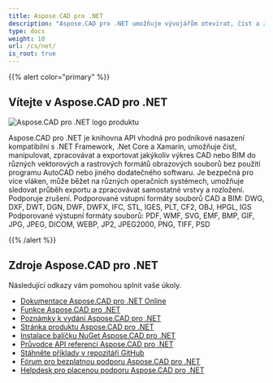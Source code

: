 ```yaml
---
title: Aspose.CAD pro .NET
description: "Aspose.CAD pro .NET umožňuje vývojářům otevírat, číst a zpracovávat soubory AutoCAD DWG, DXF, DWT a další formáty souborů CAD a BIM, jako jsou: DGN, DWF, DWFX, IFC, STL, IGES, PLT, CF2, OBJ, HPGL, IGS."
type: docs
weight: 10
url: /cs/net/
is_root: true
---
```


{{% alert color="primary" %}}

## **Vítejte v Aspose.CAD pro .NET**

![Aspose.CAD pro .NET logo produktu](home_1.png)

Aspose.CAD pro .NET je knihovna API vhodná pro podnikové nasazení kompatibilní s .NET Framework, .Net Core a Xamarin, umožňuje číst, manipulovat, zpracovávat a exportovat jakýkoliv výkres CAD nebo BIM do různých vektorových a rastrových formátů obrazových souborů bez použití programu AutoCAD nebo jiného dodatečného softwaru.
Je bezpečná pro více vláken, může běžet na různých operačních systémech, umožňuje sledovat průběh exportu a zpracovávat samostatné vrstvy a rozložení. Podporuje zrušení. 
Podporované vstupní formáty souborů CAD a BIM: DWG, DXF, DWT, DGN, DWF, DWFX, IFC, STL, IGES, PLT, CF2, OBJ, HPGL, IGS
Podporované výstupní formáty souborů: PDF, WMF, SVG, EMF, BMP, GIF, JPG, JPEG, DICOM, WEBP, JP2, JPEG2000, PNG, TIFF, PSD

{{% /alert %}}

## **Zdroje Aspose.CAD pro .NET**

Následující odkazy vám pomohou splnit vaše úkoly.

- [Dokumentace Aspose.CAD pro .NET Online](/cad/net/)
- [Funkce Aspose.CAD pro .NET](/cad/net/features/)
- [Poznámky k vydání Aspose.CAD pro .NET](https://releases.aspose.com/cad/net/release-notes/)
- [Stránka produktu Aspose.CAD pro .NET](https://products.aspose.com/cad/net/)
- [Instalace balíčku NuGet Aspose.CAD pro .NET](https://www.nuget.org/packages/Aspose.CAD/)
- [Průvodce API referencí Aspose.CAD pro .NET](https://reference.aspose.com/cad/net)
- [Stáhněte příklady v repozitáři GitHub](https://github.com/aspose-cad/Aspose.CAD-for-.NET)
- [Fórum pro bezplatnou podporu Aspose.CAD pro .NET](https://forum.aspose.com/c/cad/19)
- [Helpdesk pro placenou podporu Aspose.CAD pro .NET](https://helpdesk.aspose.com/)
